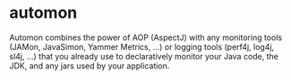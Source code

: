 # automon
Automon combines the power of AOP (AspectJ) with any monitoring tools (JAMon, JavaSimon, Yammer Metrics, ...) or logging tools
(perf4j, log4j, sl4j, ...) that you already use to declaratively monitor your Java code, the JDK, and any jars used by your application.
